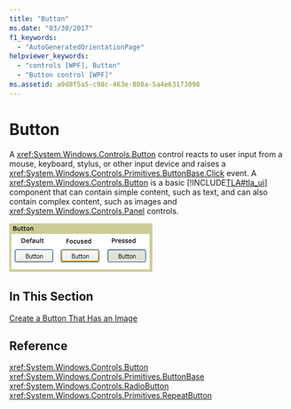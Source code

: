 ```yaml
---
title: "Button"
ms.date: "03/30/2017"
f1_keywords: 
  - "AutoGeneratedOrientationPage"
helpviewer_keywords: 
  - "controls [WPF], Button"
  - "Button control [WPF]"
ms.assetid: a9d8f5a5-c98c-463e-808a-5a4e63173098
---
```

# Button
A <xref:System.Windows.Controls.Button> control reacts to user input from a mouse, keyboard, stylus, or other input device and raises a <xref:System.Windows.Controls.Primitives.ButtonBase.Click> event. A <xref:System.Windows.Controls.Button> is a basic [!INCLUDE[TLA#tla_ui](../../../includes/tlasharptla-ui-md.md)] component that can contain simple content, such as text, and can also contain complex content, such as images and <xref:System.Windows.Controls.Panel> controls.  
  
 ![Button states](./media/ss-ctl-buttons.bmp "SS_CTL_buttons")  
  
## In This Section  
 [Create a Button That Has an Image](how-to-create-a-button-that-has-an-image.md)  
  
## Reference  
 <xref:System.Windows.Controls.Button>  
 <xref:System.Windows.Controls.Primitives.ButtonBase>  
 <xref:System.Windows.Controls.RadioButton>  
 <xref:System.Windows.Controls.Primitives.RepeatButton>
